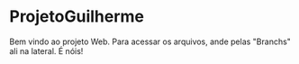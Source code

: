 # ProjetoGuilherme
Bem vindo ao projeto Web. Para acessar os arquivos, ande pelas "Branchs" ali na lateral. É nóis!
